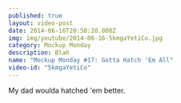 ```yaml
---
published: true
layout: video-post
date: 2014-06-16T20:50:28.000Z
img: img/youtube/2014-06-16-5kmgaYetiCo.jpg
category: Mockup Monday
description: Blah
name: "Mockup Monday #17: Gotta Hatch 'Em All"
video-id: "5kmgaYetiCo"
---
```

My dad woulda hatched 'em better.
